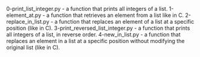 0-print_list_integer.py - a function that prints all integers of a list.
1-element_at.py - a function that retrieves an element from a list like in C.
2-replace_in_list.py - a function that replaces an element of a list at a specific position (like in C).
3-print_reversed_list_integer.py - a function that prints all integers of a list, in reverse order.
4-new_in_list.py - a function that replaces an element in a list at a specific position without modifying the original list (like in C).